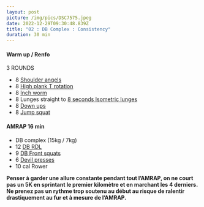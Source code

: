 ```yaml
---
layout: post
picture: /img/pics/DSC7575.jpeg
date: 2022-12-29T09:30:48.839Z
title: "02 : DB Complex : Consistency"
duration: 30 min
---
```

#### **Warm up / Renfo**

3 ROUNDS

* 8 [Shoulder angels ](https://www.youtube.com/watch?v=4sRUwmB6vR8)
* 8 [High plank T rotation](https://www.youtube.com/watch?v=4sRUwmB6vR8)
* 8 [Inch worm](https://www.youtube.com/watch?v=pv_8CdDPAAk)
* 8 Lunges straight to [8 seconds Isometric lunges](https://www.youtube.com/watch?v=iF3QuR6BfgU)
* 8 [Down ups ](https://www.youtube.com/watch?v=B3jLmb7dWLY)
* 8 [Jump squat ](https://www.youtube.com/watch?v=flBodwEKe30)

#### **AMRAP 16 min**

* DB complex (15kg / 7kg)
* 12 [DB RDL ](https://www.youtube.com/watch?v=WIcpu2UkJoY)
* 9 [DB Front squats](https://www.youtube.com/watch?v=B86Zj72LwzA)
* 6 [Devil presses](https://www.youtube.com/watch?v=hc6dfJHRcD0)
* 10 cal Rower 

**Penser à garder une allure constante pendant tout l’AMRAP, on ne court pas un 5K en sprintant le premier kilomètre et en marchant les 4 derniers. Ne prenez pas un rythme trop soutenu au début au risque de ralentir drastiquement au fur et à mesure de l’AMRAP.**